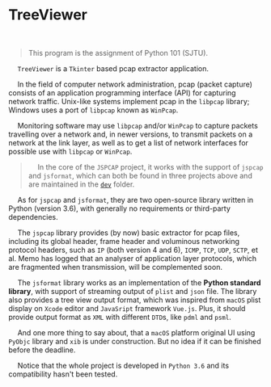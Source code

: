 # TreeViewer

&nbsp;

 > This program is the assignment of Python 101 (SJTU).

&emsp; `TreeViewer` is a `Tkinter` based pcap extractor application.

&emsp; In the field of computer network administration, pcap (packet capture) consists of an application programming interface (API) for capturing network traffic. Unix-like systems implement pcap in the `libpcap` library; Windows uses a port of `libpcap` known as `WinPcap`.

&emsp; Monitoring software may use `libpcap` and/or `WinPcap` to capture packets travelling over a network and, in newer versions, to transmit packets on a network at the link layer, as well as to get a list of network interfaces for possible use with `libpcap` or `WinPcap`.

 > &emsp; In the core of the `JSPCAP` project, it works with the support of `jspcap` and `jsformat`, which can both be found in three projects above and are maintained in the [`dev`](https://github.com/JarryShaw/jspcap/tree/master/dev/) folder.

&emsp; As for `jspcap` and `jsformat`, they are two open-source library written in Python (version 3.6), with generally no requirements or third-party dependencies.

&emsp; The `jspcap` library provides (by now) basic extractor for pcap files, including its global header, frame header and voluminous networking protocol headers, such as `IP` (both version 4 and 6), `ICMP`, `TCP`, `UDP`, `SCTP`, et al. Memo has logged that an analyser of application layer protocols, which are fragmented when transmission, will be complemented soon.

&emsp; The `jsformat` library works as an implementation of the **Python standard library**, with support of streaming output of `plist` and `json` file. The library also provides a tree view output format, which was inspired from `macOS` plist display on `Xcode` editor and `JavaSript` framework `Vue.js`. Plus, it should provide output format as `XML` with different `DTD`s, like `pdml` and `psml`.

&emsp; And one more thing to say about, that a `macOS` platform original UI using `PyObjc` library and `xib` is under construction. But no idea if it can be finished before the deadline.

&emsp; Notice that the whole project is developed in `Python 3.6` and its compatibility hasn't been tested.
